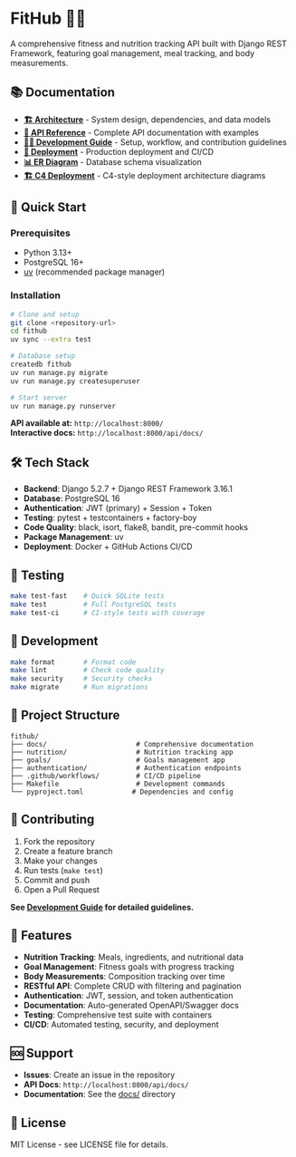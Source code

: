 # FitHub 🏋️‍♂️

A comprehensive fitness and nutrition tracking API built with Django REST Framework, featuring goal management, meal tracking, and body measurements.

## 📚 Documentation

- **[🏗️ Architecture](docs/ARCHITECTURE.md)** - System design, dependencies, and data models
- **[🔌 API Reference](docs/API.md)** - Complete API documentation with examples
- **[👨‍💻 Development Guide](docs/DEVELOPMENT.md)** - Setup, workflow, and contribution guidelines
- **[🚀 Deployment](docs/DEPLOYMENT.md)** - Production deployment and CI/CD
- **[📊 ER Diagram](docs/ER_DIAGRAM.md)** - Database schema visualization
- **[🏗️ C4 Deployment](docs/C4_DEPLOYMENT.md)** - C4-style deployment architecture diagrams

## 🚀 Quick Start

### Prerequisites
- Python 3.13+
- PostgreSQL 16+
- [uv](https://astral.sh/uv) (recommended package manager)

### Installation
```bash
# Clone and setup
git clone <repository-url>
cd fithub
uv sync --extra test

# Database setup
createdb fithub
uv run manage.py migrate
uv run manage.py createsuperuser

# Start server
uv run manage.py runserver
```

**API available at:** `http://localhost:8000/`  
**Interactive docs:** `http://localhost:8000/api/docs/`

## 🛠️ Tech Stack

- **Backend**: Django 5.2.7 + Django REST Framework 3.16.1
- **Database**: PostgreSQL 16
- **Authentication**: JWT (primary) + Session + Token
- **Testing**: pytest + testcontainers + factory-boy
- **Code Quality**: black, isort, flake8, bandit, pre-commit hooks
- **Package Management**: uv
- **Deployment**: Docker + GitHub Actions CI/CD

## 🧪 Testing

```bash
make test-fast    # Quick SQLite tests
make test         # Full PostgreSQL tests
make test-ci      # CI-style tests with coverage
```

## 🔧 Development

```bash
make format       # Format code
make lint         # Check code quality
make security     # Security checks
make migrate      # Run migrations
```

## 📁 Project Structure

```
fithub/
├── docs/                      # Comprehensive documentation
├── nutrition/                 # Nutrition tracking app
├── goals/                     # Goals management app
├── authentication/            # Authentication endpoints
├── .github/workflows/         # CI/CD pipeline
├── Makefile                   # Development commands
└── pyproject.toml            # Dependencies and config
```

## 🤝 Contributing

1. Fork the repository
2. Create a feature branch
3. Make your changes
4. Run tests (`make test`)
5. Commit and push
6. Open a Pull Request

**See [Development Guide](docs/DEVELOPMENT.md) for detailed guidelines.**

## 🎯 Features

- **Nutrition Tracking**: Meals, ingredients, and nutritional data
- **Goal Management**: Fitness goals with progress tracking
- **Body Measurements**: Composition tracking over time
- **RESTful API**: Complete CRUD with filtering and pagination
- **Authentication**: JWT, session, and token authentication
- **Documentation**: Auto-generated OpenAPI/Swagger docs
- **Testing**: Comprehensive test suite with containers
- **CI/CD**: Automated testing, security, and deployment

## 🆘 Support

- **Issues**: Create an issue in the repository
- **API Docs**: `http://localhost:8000/api/docs/`
- **Documentation**: See the [docs/](docs/) directory

## 📄 License

MIT License - see LICENSE file for details.

